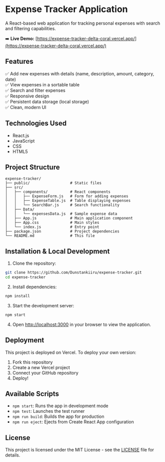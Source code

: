 # Expense Tracker Application
A React-based web application for tracking personal expenses with search and filtering capabilities.

➡️ **Live Demo:** [https://expense-tracker-delta-coral.vercel.app/](https://expense-tracker-delta-coral.vercel.app/)

## Features

✅ Add new expenses with details (name, description, amount, category, date)  
✅ View expenses in a sortable table  
✅ Search and filter expenses  
✅ Responsive design  
✅ Persistent data storage (local storage)  
✅ Clean, modern UI

## Technologies Used

- React.js
- JavaScript
- CSS
- HTML5

## Project Structure

```
expense-tracker/
├── public/                  # Static files
├── src/
│   ├── components/          # React components
│   │   ├── ExpenseForm.js   # Form for adding expenses
│   │   ├── ExpenseTable.js  # Table displaying expenses
│   │   └── SearchBar.js     # Search functionality
│   ├── Data/
│   │   └── expensesData.js  # Sample expense data
│   ├── App.js               # Main application component
│   ├── App.css              # Main styles
│   └── index.js             # Entry point
├── package.json             # Project dependencies
└── README.md                # This file
```

## Installation & Local Development

1. Clone the repository:
```bash
git clone https://github.com/Dunstankiiru/expense-tracker.git
cd expense-tracker
```

2. Install dependencies:
```bash
npm install
```

3. Start the development server:
```bash
npm start
```

4. Open [http://localhost:3000](http://localhost:3000) in your browser to view the application.

## Deployment

This project is deployed on Vercel. To deploy your own version:

1. Fork this repository
2. Create a new Vercel project
3. Connect your GitHub repository
4. Deploy!

## Available Scripts

- `npm start`: Runs the app in development mode
- `npm test`: Launches the test runner
- `npm run build`: Builds the app for production
- `npm run eject`: Ejects from Create React App configuration

## License

This project is licensed under the MIT License - see the [LICENSE](LICENSE) file for details.


